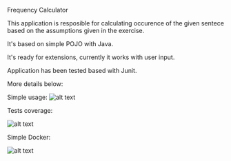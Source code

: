 Frequency Calculator

This application is resposible for calculating occurence of the given sentece based on the assumptions given in the exercise. 

It's based on simple POJO with Java.

It's ready for extensions, currently it works with user input. 

Application has been tested based with Junit.

More details below:

Simple usage: 
![alt text](https://user-images.githubusercontent.com/57062670/119734809-c9278f80-be7b-11eb-93fb-181f6f8013f7.png)

Tests coverage: 

![alt text](https://user-images.githubusercontent.com/57062670/119735125-2f141700-be7c-11eb-9ad7-b1ad4e867355.png)


Simple Docker: 

![alt text](https://user-images.githubusercontent.com/57062670/119735098-24f21880-be7c-11eb-8b1e-11dc9032d394.png)
